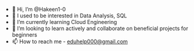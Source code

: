 - 👋 Hi, I’m @Hakeen1-0
- 👀 I used to be interested in Data Analysis, SQL
- 🌱 I’m currently learning Cloud Engineering
- 💞️ I’m looking to learn actively and collaborate on beneficial projects for beginners
- 📫 How to reach me - eduhelp000@gmail.com 

<!---
Hakeen1-0/Hakeen1-0 is a ✨ special ✨ repository because its `README.md` (this file) appears on your GitHub profile.
You can click the Preview link to take a look at your changes.
--->
